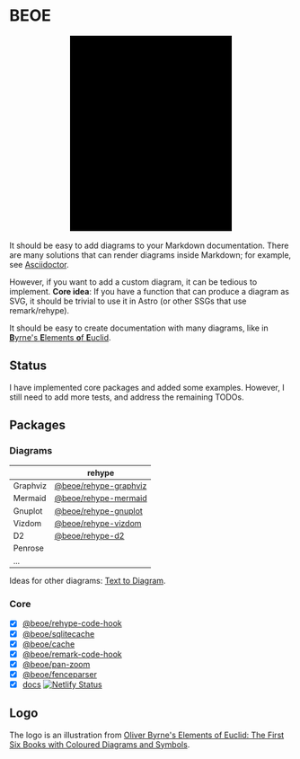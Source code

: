 # BEOE

<p align="center">
  <picture>
    <source media="(prefers-color-scheme: dark)" srcset="logo/logo-dark.svg">
    <img alt="" src="logo/logo.svg" width="288" height="348">
  </picture>
</p>

It should be easy to add diagrams to your Markdown documentation. There are many solutions that can render diagrams inside Markdown; for example, see [Asciidoctor](https://docs.asciidoctor.org/diagram-extension/latest/).

However, if you want to add a custom diagram, it can be tedious to implement. **Core idea**: If you have a function that can produce a diagram as SVG, it should be trivial to use it in Astro (or other SSGs that use remark/rehype).

It should be easy to create documentation with many diagrams, like in [**B**yrne's **E**lements **o**f **E**uclid](https://www.c82.net/euclid/).

## Status

I have implemented core packages and added some examples. However, I still need to add more tests, and address the remaining TODOs.

## Packages

### Diagrams

|          | rehype                                              |
| -------- | --------------------------------------------------- |
| Graphviz | [@beoe/rehype-graphviz](/packages/rehype-graphviz/) |
| Mermaid  | [@beoe/rehype-mermaid](/packages/rehype-mermaid/)   |
| Gnuplot  | [@beoe/rehype-gnuplot](/packages/rehype-gnuplot/)   |
| Vizdom   | [@beoe/rehype-vizdom](/packages/rehype-vizdom/)     |
| D2       | [@beoe/rehype-d2](/packages/rehype-d2/)             |
| Penrose  |                                                     |
| ...      |                                                     |

Ideas for other diagrams: [Text to Diagram](https://stereobooster.com/posts/text-to-diagram/).

### Core

- [x] [@beoe/rehype-code-hook](/packages/rehype-code-hook/)
- [x] [@beoe/sqlitecache](/packages/sqlitecache/)
- [x] [@beoe/cache](/packages/cache/)
- [x] [@beoe/remark-code-hook](/packages/remark-code-hook/)
- [x] [@beoe/pan-zoom](/packages/pan-zoom/)
- [x] [@beoe/fenceparser](/packages/fenceparser/)
- [x] [docs](/packages/docs/) [![Netlify Status](https://api.netlify.com/api/v1/badges/14126476-0cdb-4802-9a5b-e7f598221650/deploy-status)](https://app.netlify.com/sites/beoe/deploys)

## Logo

The logo is an illustration from [Oliver Byrne's Elements of Euclid: The First Six Books with Coloured Diagrams and Symbols](https://www.c82.net/euclid/).
